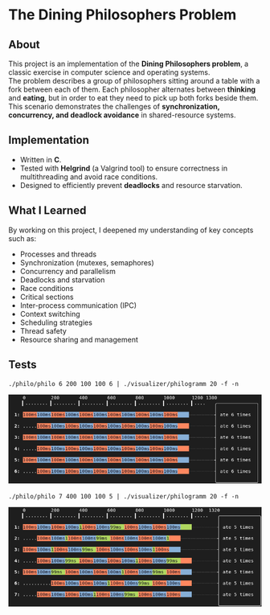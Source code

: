 # The Dining Philosophers Problem

## About
This project is an implementation of the **Dining Philosophers problem**, a classic exercise in computer science and operating systems.  
The problem describes a group of philosophers sitting around a table with a fork between each of them. Each philosopher alternates between **thinking** and **eating**, but in order to eat they need to pick up both forks beside them.  
This scenario demonstrates the challenges of **synchronization, concurrency, and deadlock avoidance** in shared-resource systems.

## Implementation
- Written in **C**.  
- Tested with **Helgrind** (a Valgrind tool) to ensure correctness in multithreading and avoid race conditions.  
- Designed to efficiently prevent **deadlocks** and resource starvation.  

## What I Learned
By working on this project, I deepened my understanding of key concepts such as:
- Processes and threads  
- Synchronization (mutexes, semaphores)  
- Concurrency and parallelism  
- Deadlocks and starvation  
- Race conditions  
- Critical sections  
- Inter-process communication (IPC)  
- Context switching  
- Scheduling strategies  
- Thread safety  
- Resource sharing and management  

## Tests
```
./philo/philo 6 200 100 100 6 | ./visualizer/philogramm 20 -f -n
```
![6_200_100_100_6](https://raw.githubusercontent.com/buggcatcher/public/main/6_200_100_100_6.png)  

```
./philo/philo 7 400 100 100 5 | ./visualizer/philogramm 20 -f -n
```
![7_400_100_100_5](https://raw.githubusercontent.com/buggcatcher/public/main/7_400_100_100_5.png)


